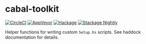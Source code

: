 # cabal-toolkit

[![CircleCI](https://circleci.com/gh/TerrorJack/cabal-toolkit/tree/master.svg?style=shield)](https://circleci.com/gh/TerrorJack/cabal-toolkit/tree/master)
[![AppVeyor](https://ci.appveyor.com/api/projects/status/github/TerrorJack/cabal-toolkit?branch=master&svg=true)](https://ci.appveyor.com/project/TerrorJack/cabal-toolkit?branch=master)
[![Hackage](https://img.shields.io/hackage/v/cabal-toolkit.svg)](https://hackage.haskell.org/package/cabal-toolkit)
[![Stackage Nightly](https://www.stackage.org/package/cabal-toolkit/badge/nightly)](https://www.stackage.org/nightly/package/cabal-toolkit)

Helper functions for writing custom `Setup.hs` scripts. See haddock documentation for details.
